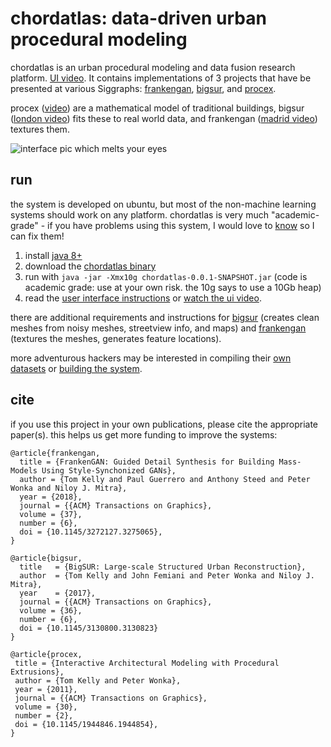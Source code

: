 # chordatlas: data-driven urban procedural modeling

chordatlas is an urban procedural modeling and data fusion research platform. [UI video](https://youtu.be/Jz8q09r-RFg). It contains implementations of 3 projects that have be presented at various Siggraphs: [frankengan](http://geometry.cs.ucl.ac.uk/projects/2018/frankengan/), [bigsur](http://geometry.cs.ucl.ac.uk/projects/2017/bigsur/), and [procex](http://www.twak.co.uk/2011/04/interactive-architectural-modeling-with.html). 

procex ([video](https://youtu.be/K0yUXjM_YKE)) are a mathematical model of traditional buildings, bigsur ([london video](https://youtu.be/HW7WR7ZywJc)) fits these to real world data, and frankengan ([madrid video](https://www.youtube.com/watch?v=78N-wfCiCuc)) textures them.

![interface pic which melts your eyes](https://raw.githubusercontent.com/twak/chordatlas/22b4513bb2e1ac8c9bc1034c4b187025346f5d1a/wiki/pic.jpg)

## run

the system is developed on ubuntu, but most of the non-machine learning systems should work on any platform. chordatlas is very much "academic-grade" - if you have problems using this system, I would love to [know](https://github.com/twak/chordatlas/issues) so I can fix them!

1. install [java 8+](http://www.oracle.com/technetwork/java/javase/downloads/index.html)
1. download the [chordatlas binary](https://drive.google.com/open?id=1FC5K2kKP12jQLlE97YlwhzceTrLgxuDn)
1. run with `java -jar -Xmx10g chordatlas-0.0.1-SNAPSHOT.jar`  (code is academic grade: use at your own risk. the 10g says to use a 10Gb heap)
1. read the [user interface instructions](https://github.com/twak/chordatlas/wiki/interface-instructions-and-pipeline-videos) or [watch the ui video](https://youtu.be/Jz8q09r-RFg).

there are additional requirements and instructions for [bigsur](https://github.com/twak/chordatlas/wiki/bigSUR-details) (creates clean meshes from noisy meshes, streetview info, and maps) and [frankengan](https://github.com/twak/chordatlas/wiki/frankenGAN-details) (textures the meshes, generates feature locations).

more adventurous hackers may be interested in compiling their [own datasets](https://github.com/twak/chordatlas/wiki/datasets) or [building the system](https://github.com/twak/chordatlas/wiki/build-instructions).

## cite

if you use this project in your own publications, please cite the appropriate paper(s). this helps us get more funding to improve the systems:

```
@article{frankengan,
  title = {FrankenGAN: Guided Detail Synthesis for Building Mass-Models Using Style-Synchonized GANs},
  author = {Tom Kelly and Paul Guerrero and Anthony Steed and Peter Wonka and Niloy J. Mitra},
  year = {2018},
  journal = {{ACM} Transactions on Graphics},
  volume = {37},
  number = {6},
  doi = {10.1145/3272127.3275065},
}
```

```
@article{bigsur,
  title   = {BigSUR: Large-scale Structured Urban Reconstruction},
  author  = {Tom Kelly and John Femiani and Peter Wonka and Niloy J. Mitra},
  year    = {2017},
  journal = {{ACM} Transactions on Graphics},
  volume = {36},
  number = {6},
  doi = {10.1145/3130800.3130823}
}
```

```
@article{procex,
 title = {Interactive Architectural Modeling with Procedural Extrusions},
 author = {Tom Kelly and Peter Wonka},
 year = {2011},
 journal = {{ACM} Transactions on Graphics},
 volume = {30},
 number = {2},
 doi = {10.1145/1944846.1944854},
}
```
